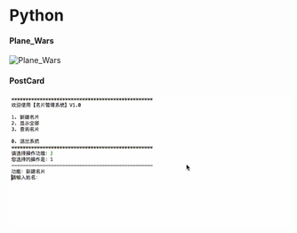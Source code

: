# Python

#### Plane_Wars

![Plane_Wars](https://github.com/liuniuliuniu/Python-Practice/blob/master/PlaneWars/Plane_Wars.gif)


####  PostCard

![PostCard](https://github.com/liuniuliuniu/Python-Practice/blob/master/PostCard/PostCard.gif)




